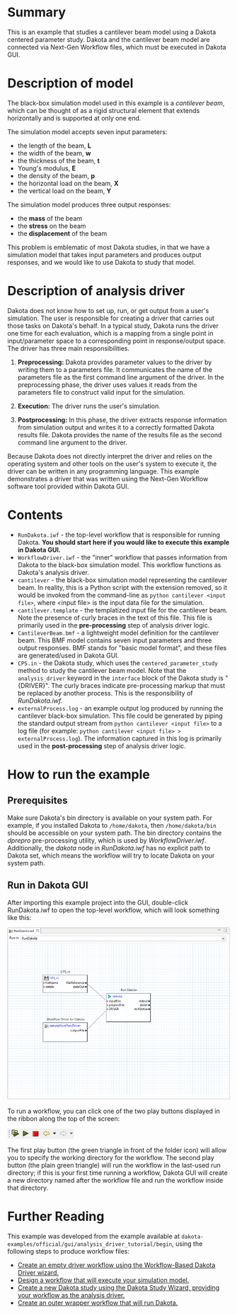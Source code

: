 # Summary

This is an example that studies a cantilever beam model using a Dakota centered parameter study.  Dakota and the cantilever beam model are connected via Next-Gen Workflow files, which must be executed in Dakota GUI.

# Description of model

The black-box simulation model used in this example is a *cantilever beam*, which can be thought of as a rigid structural element that extends horizontally and is supported at only one end.

The simulation model accepts seven input parameters:

 - the length of the beam, **L**
 - the width of the beam, **w**
 - the thickness of the beam, **t**
 - Young's modulus, **E**
 - the density of the beam, **p**
 - the horizontal load on the beam, **X**
 - the vertical load on the beam, **Y**

The simulation model produces three output responses:

 - the **mass** of the beam
 - the **stress** on the beam
 - the **displacement** of the beam

This problem is emblematic of most Dakota studies, in that we have a simulation model that takes input parameters and produces output responses, and we would like to use Dakota to study that model.

# Description of analysis driver

Dakota does not know how to set up, run, or get output from a user's simulation.  The user is responsible for creating a driver that carries out those tasks on Dakota's behalf. In a typical study, Dakota runs the driver one time for each evaluation, which is a mapping from a single point in input/parameter space to a corresponding point in response/output space.  The driver has three main responsibilities.

1. **Preprocessing:** Dakota provides parameter values to the driver by writing them to a parameters file.  It communicates the name of the parameters file as the first command line argument of the driver. In the preprocessing phase, the driver uses values it reads from the parameters file to construct valid input for the simulation.

2. **Execution:** The driver runs the user's simulation.

3. **Postprocessing:** In this phase, the driver extracts response information from simulation output and writes it to a correctly formatted Dakota results file. Dakota provides the name of the results file as the second command line argument to the driver.

Because Dakota does not directly interpret the driver and relies on the operating system and other tools on the user's system to execute it, the driver can be written in any programming language.  This example demonstrates a driver that was written using the Next-Gen Workflow software tool provided within Dakota GUI.


# Contents

- `RunDakota.iwf` - the top-level workflow that is responsible for running Dakota.  **You should start here if you would like to execute this example in Dakota GUI.**
- `WorkflowDriver.iwf` - the "inner" workflow that passes information from Dakota to the black-box simulation model.  This workflow functions as Dakota's analysis driver. 
- `cantilever` - the black-box simulation model representing the cantilever beam.  In reality, this is a Python script with the extension removed, so it would be invoked from the command-line as `python cantilever <input file>`, where <input file\> is the input data file for the simulation.
- `cantilever.template` - the templatized input file for the cantilever beam.  Note the presence of curly braces in the text of this file.  This file is primarily used in the **pre-processing** step of analysis driver logic.
- `CantileverBeam.bmf` - a lightweight model definition for the cantilever beam.  This BMF model contains seven input parameters and three output responses.  BMF stands for "basic model format", and these files are generated/used in Dakota GUI.
- `CPS.in` - the Dakota study, which uses the `centered_parameter_study` method to study the cantilever beam model.  Note that the `analysis_driver` keyword in the `interface` block of the Dakota study is "\{DRIVER\}". The curly braces indicate pre-processing markup that must be replaced by another process.  This is the responsibility of *RunDakota.iwf.*
- `externalProcess.log` - an example output log produced by running the cantilever black-box simulation.  This file could be generated by piping the standard output stream from `python cantilever <input file>` to a log file (for example:  `python cantilever <input file> > externalProcess.log`).  The information captured in this log is primarily used in the **post-processing** step of analysis driver logic.

# How to run the example

## Prerequisites

Make sure Dakota's bin directory is available on your system path.  For example, if you installed Dakota to `/home/dakota`, then `/home/dakota/bin` should be accessible on your system path.  The bin directory contains the _dprepro_ pre-processing utility, which is used by _WorkflowDriver.iwf_.  Additionally, the _dakota_ node in _RunDakota.iwf_ has no explicit path to Dakota set, which means the workflow will try to locate Dakota on your system path.

## Run in Dakota GUI

After importing this example project into the GUI, double-click RunDakota.iwf to open the top-level workflow, which will look something like this:

![alt text](img/workflow_run_dakota_1.png "RunDakota.iwf")

To run a workflow, you can click one of the two play buttons displayed in the ribbon along the top of the screen:

![alt text](img/workflow_run_dakota_2.png "Workflow control ribbon")

The first play button (the green triangle in front of the folder icon) will allow you to specify the working directory for the workflow.  The second play button (the plain green triangle) will run the workflow in the last-used run directory; if this is your first time running a workflow, Dakota GUI will create a new directory named after the workflow file and run the workflow inside that directory. 

# Further Reading

This example was developed from the example available at `dakota-examples/official/gui/analysis_driver_tutorial/begin`, using the following steps to produce workflow files:

 - [Create an empty driver workflow using the Workflow-Based Dakota Driver wizard.](https://dakota.sandia.gov/content/wizards-1#workflow-based-dakota-driver)
 - [Design a workflow that will execute your simulation model.](https://dakota.sandia.gov/content/next-gen-workflow-1#nested-workflow-tutorial)
 - [Create a new Dakota study using the Dakota Study Wizard, providing your workflow as the analysis driver.](https://dakota.sandia.gov/content/wizards-1#dakota-study-wizard)
 - [Create an outer wrapper workflow that will run Dakota.](https://dakota.sandia.gov/content/wizards-1#dakota-wrapper-workflow-wizard)
